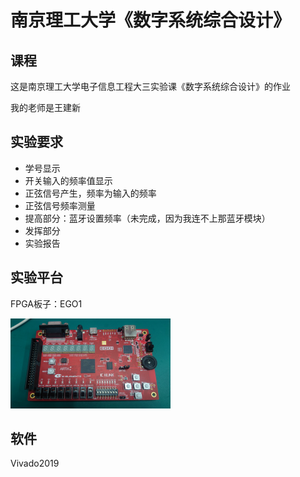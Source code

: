 # 南京理工大学《数字系统综合设计》

## 课程

这是南京理工大学电子信息工程大三实验课《数字系统综合设计》的作业

我的老师是王建新

## 实验要求

- 学号显示
- 开关输入的频率值显示
- 正弦信号产生，频率为输入的频率
- 正弦信号频率测量
- 提高部分：蓝牙设置频率（未完成，因为我连不上那蓝牙模块）
- 发挥部分
- 实验报告

## 实验平台

FPGA板子：EGO1

<img src="EGO1.JPG" alt="EGO1" style="zoom:25%;" />

## 软件

Vivado2019